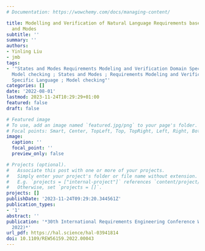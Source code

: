 ```yaml
---
# Documentation: https://wowchemy.com/docs/managing-content/

title: Modelling and Verification of Natural Language Requirements based on States
  and Modes
subtitle: ''
summary: ''
authors:
- Yinling Liu
- jmb
tags:
- '"States and Modes Requirements Modeling and Verification Domain Specific Language
  Model checking ; States and Modes ; Requirements Modeling and Verification ; Domain
  Specific Language ; Model checking"'
categories: []
date: '2022-08-01'
lastmod: 2023-11-24T10:29:29+01:00
featured: false
draft: false

# Featured image
# To use, add an image named `featured.jpg/png` to your page's folder.
# Focal points: Smart, Center, TopLeft, Top, TopRight, Left, Right, BottomLeft, Bottom, BottomRight.
image:
  caption: ''
  focal_point: ''
  preview_only: false

# Projects (optional).
#   Associate this post with one or more of your projects.
#   Simply enter your project's folder or file name without extension.
#   E.g. `projects = ["internal-project"]` references `content/project/deep-learning/index.md`.
#   Otherwise, set `projects = []`.
projects: []
publishDate: '2023-11-24T09:29:20.344561Z'
publication_types:
- '1'
abstract: ''
publication: '*30th International Requirements Engineering Conference Workshops (REW
  2022)*'
url_pdf: https://hal.science/hal-03941814
doi: 10.1109/REW56159.2022.00043
---
```

